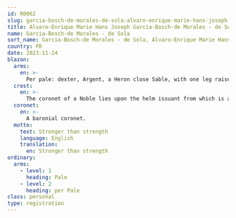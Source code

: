 ```yaml
---
id: R0062
slug: garcia-bosch-de-morales-de-sola-alvaro-enrique-marie-hans-joseph
title: Alvaro-Enrique Marie Hans Joseph Garcia-Bosch-de Morales - de Sola
name: Garcia-Bosch-de Morales - de Sola
sort_name: Garcia-Bosch-de Morales - de Sola, Alvaro-Enrique Marie Hans Joseph
country: FR
date: 2023-11-24
blazon:
  arms:
    en: >-
      Per pale: dexter, Argent, a Heron close Sable, with one leg raised, its chest feathers Gules, all within a bordure Gules bearing the crie de guerre "DE GARCIA ARRIBA NADÍE DIGA" (GARCIA); sinister, Azure, five fleur-de-lys Or bendwise (1,3,1), the chief bearing as a mark of cadency an annulet Or; and Quarterly, 1st & 4th, Per fess Argent, bendy of three Sable; 2nd & 3rd, Argent, a Mulberry tree proper (MORALES), debruised by two links of a chain in bend sinister Argent.
  crest:
    en: >-
      The coronet of a Noble lies upon the helm issuant from which is a helm befitting his degree, with mantling Gules doubled Argent, bearing for a crest, upon a wreath of the liveries, a baronial coronet.
  coronet:
    en: >-
      A baronial coronet.
  motto:
    text: Stronger than strength
    language: English
    translation:
      en: Stronger than strength
ordinary:
  arms:
    - level: 1
      heading: Pale
    - level: 2
      heading: per Pale
class: personal
type: registration
---
```

